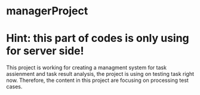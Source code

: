 # managerProject
# Hint: this part of codes is only using for server side!
This project is working for creating a managment system for task assienment and task result analysis,
the project is using on testing task right now. Therefore, the content in this project are focusing on processing test cases.
